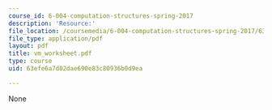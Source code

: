 ```yaml
---
course_id: 6-004-computation-structures-spring-2017
description: 'Resource:'
file_location: /coursemedia/6-004-computation-structures-spring-2017/63efe6a7d02dae690e83c80936b0d9ea_vm_worksheet.pdf
file_type: application/pdf
layout: pdf
title: vm_worksheet.pdf
type: course
uid: 63efe6a7d02dae690e83c80936b0d9ea

---
```

None